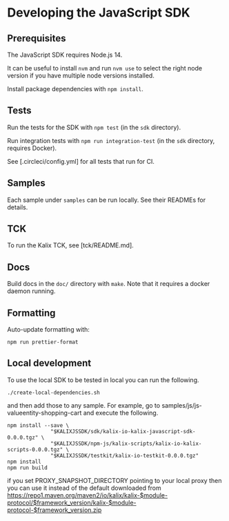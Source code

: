 # Developing the JavaScript SDK


## Prerequisites

The JavaScript SDK requires Node.js 14.

It can be useful to install `nvm` and run `nvm use` to select the right node version if you have multiple node versions installed.

Install package dependencies with `npm install`.


## Tests

Run the tests for the SDK with `npm test` (in the `sdk` directory).

Run integration tests with `npm run integration-test` (in the `sdk` directory, requires Docker).

See [.circleci/config.yml] for all tests that run for CI.


## Samples

Each sample under `samples` can be run locally. See their READMEs for details.


## TCK

To run the Kalix TCK, see [tck/README.md].


## Docs

Build docs in the `doc/` directory with `make`. Note that it requires a docker daemon running.

## Formatting

Auto-update formatting with:

    npm run prettier-format

## Local development

To use the local SDK to be tested in local you can run the following.

    ./create-local-dependencies.sh

and then add those to any sample. For example, go to samples/js/js-valueentity-shopping-cart and execute the following.

    npm install --save \
                  "$KALIXJSSDK/sdk/kalix-io-kalix-javascript-sdk-0.0.0.tgz" \
                  "$KALIXJSSDK/npm-js/kalix-scripts/kalix-io-kalix-scripts-0.0.0.tgz" \
                  "$KALIXJSSDK/testkit/kalix-io-testkit-0.0.0.tgz"
    npm install
    npm run build

if you set PROXY_SNAPSHOT_DIRECTORY pointing to your local proxy then you can use it instead of the default downloaded from https://repo1.maven.org/maven2/io/kalix/kalix-$module-protocol/$framework_version/kalix-$module-protocol-$framework_version.zip
